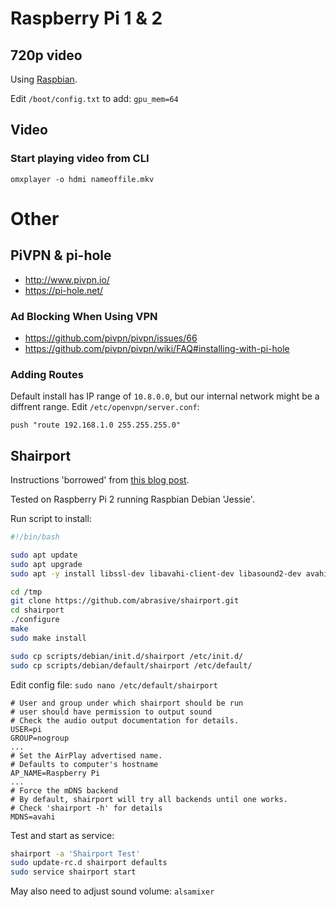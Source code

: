 # Raspberry Pi 1 & 2

## 720p video

Using [Raspbian](https://www.raspbian.org/).

Edit `/boot/config.txt` to add: `gpu_mem=64`

## Video

### Start playing video from CLI

`omxplayer -o hdmi nameoffile.mkv`

# Other

## PiVPN & pi-hole

- http://www.pivpn.io/
- https://pi-hole.net/

### Ad Blocking When Using VPN

- https://github.com/pivpn/pivpn/issues/66
- https://github.com/pivpn/pivpn/wiki/FAQ#installing-with-pi-hole

### Adding Routes

Default install has IP range of `10.8.0.0`, but our internal network might be a diffrent range. Edit `/etc/openvpn/server.conf`:

`push "route 192.168.1.0 255.255.255.0"`

## Shairport

Instructions 'borrowed' from [this blog post](http://www.raspberry-pi-geek.com/Archive/2015/09/Using-the-Raspberry-Pi-as-an-AirPlay-server).

Tested on Raspberry Pi 2 running Raspbian Debian 'Jessie'.

Run script to install:

```bash
#!/bin/bash

sudo apt update
sudo apt upgrade
sudo apt -y install libssl-dev libavahi-client-dev libasound2-dev avahi-daemon

cd /tmp
git clone https://github.com/abrasive/shairport.git
cd shairport
./configure
make
sudo make install

sudo cp scripts/debian/init.d/shairport /etc/init.d/
sudo cp scripts/debian/default/shairport /etc/default/
```

Edit config file: `sudo nano /etc/default/shairport`

```
# User and group under which shairport should be run
# user should have permission to output sound
# Check the audio output documentation for details.
USER=pi
GROUP=nogroup
...
# Set the AirPlay advertised name.
# Defaults to computer's hostname
AP_NAME=Raspberry Pi
...
# Force the mDNS backend
# By default, shairport will try all backends until one works.
# Check 'shairport -h' for details
MDNS=avahi
```

Test and start as service:

```bash
shairport -a 'Shairport Test'
sudo update-rc.d shairport defaults
sudo service shairport start
```

May also need to adjust sound volume: `alsamixer`
